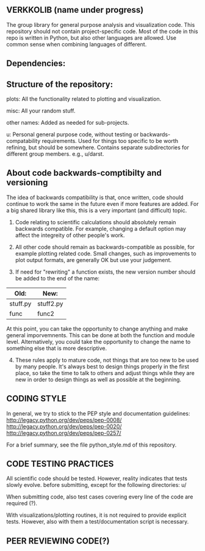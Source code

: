VERKKOLIB (name under progress)
-------------------

The group library for general purpose analysis and visualization code.
This repository should not contain project-specific code.
Most of the code in this repo is written in Python, but also other languages are allowed.
Use common sense when combining languages of different.


Dependencies:
-------------

Structure of the repository:
-----------

plots:
    All the functionality related to plotting and visualization.

misc:
    All your random stuff.

other names:
    Added as needed for sub-projects.

u:
    Personal general purpose code, without testing or
    backwards-compatability requirements.  Used for things too
    specific to be worth refining, but should be somewhere.
    Contains separate subdirectories for different group members.
    e.g., u/darst.


About code backwards-comptibilty and versioning
--------------------

The idea of backwards compatibility is that, once written, code should
continue to work the same in the future even if more features are
added.  For a big shared library like this, this is a very important
(and difficult) topic.


1. Code relating to scientific calculations should absolutely remain
backwards compatible.  For example, changing a default option may
affect the integreity of other people's work.

2. All other code should remain as backwards-compatible as possible,
for example plotting related code.  Small changes, such as
improvements to plot output formats, are generally OK but use your
judgement.

3. If need for "rewriting" a function exists, the new version number
should be added to the end of the name:

| Old:     | New:          |
| -------- | ------------- |
| stuff.py | stuff2.py     |
| func     | func2         |

At this point, you can take the opportunity to change anything and
make general imporvemnents.  This can be done at both the function and
module level.  Alternatively, you could take the opportunity to change
the name to something else that is more descriptive.

4. These rules apply to mature code, not things that are too new to be
used by many people.  It's always best to design things properly in
the first place, so take the time to talk to others and adjust things
while they are new in order to design things as well as possible at
the beginning.



CODING STYLE
--------------
In general, we try to stick to the PEP style and documentation
guidelines:
  http://legacy.python.org/dev/peps/pep-0008/
  http://legacy.python.org/dev/peps/pep-0020/
  http://legacy.python.org/dev/peps/pep-0257/

For a brief summary, see the file python_style.md of this repository.


CODE TESTING PRACTICES
-----------------------

All scientific code should be tested.  However, reality indicates that
tests slowly evolve.  before submitting, except for the following directories:
u/

When submitting code, also test cases covering every line of the code are required (?).

With visualizations/plotting routines, it is not required to provide explicit tests.
However, also with them a test/documentation script is necessary.


PEER REVIEWING CODE(?)
----------------------



